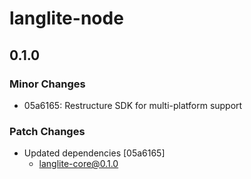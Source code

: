# langlite-node

## 0.1.0

### Minor Changes

- 05a6165: Restructure SDK for multi-platform support

### Patch Changes

- Updated dependencies [05a6165]
  - langlite-core@0.1.0
